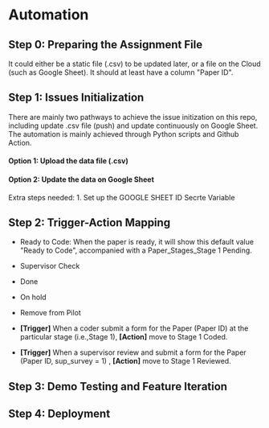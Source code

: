 # Automation

## Step 0: Preparing the Assignment File

It could either be a static file (.csv) to be updated later, or a file on the Cloud (such as Google Sheet). It should at least have a column "Paper ID".

## Step 1: Issues Initialization

There are mainly two pathways to achieve the issue initization on this repo, including update .csv file (push) and update continuously on Google Sheet. The automation is mainly achieved through Python scripts and Github Action.

#### Option 1: Upload the data file (.csv)



#### Option 2: Update the data on Google Sheet

Extra steps needed: 1. Set up the GOOGLE SHEET ID Secrte Variable

## Step 2: Trigger-Action Mapping

- Ready to Code: When the paper is ready, it will show this default value "Ready to Code", accompanied with a Paper_Stages_Stage 1 Pending. 
- Supervisor Check
- Done
- On hold
- Remove from Pilot

- **[Trigger]** When a coder submit a form for the Paper (Paper ID) at the particular stage (i.e.,Stage 1), **[Action]** move to Stage 1 Coded.
- **[Trigger]** When a supervisor review and submit a form for the Paper (Paper ID, sup_survey = 1) , **[Action]** move to Stage 1 Reviewed.

## Step 3: Demo Testing and Feature Iteration

## Step 4: Deployment




